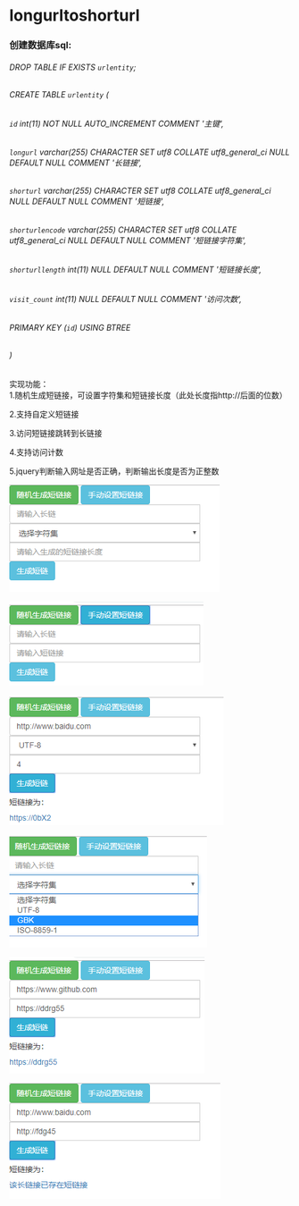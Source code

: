 # longurltoshorturl

### 创建数据库sql:

######    DROP TABLE IF EXISTS `urlentity`;  
######    CREATE TABLE `urlentity`  (  
######    `id` int(11) NOT NULL AUTO_INCREMENT COMMENT '主键',  
######    `longurl` varchar(255) CHARACTER SET utf8 COLLATE utf8_general_ci NULL DEFAULT NULL COMMENT '长链接',  
######    `shorturl` varchar(255) CHARACTER SET utf8 COLLATE utf8_general_ci NULL DEFAULT NULL COMMENT '短链接',  
######    `shorturlencode` varchar(255) CHARACTER SET utf8 COLLATE utf8_general_ci NULL DEFAULT NULL COMMENT '短链接字符集',  
######    `shorturllength` int(11) NULL DEFAULT NULL COMMENT '短链接长度',  
######    `visit_count` int(11) NULL DEFAULT NULL COMMENT '访问次数',  
######    PRIMARY KEY (`id`) USING BTREE  
######  )   

实现功能：  
1.随机生成短链接，可设置字符集和短链接长度（此处长度指http://后面的位数）  

2.支持自定义短链接  

3.访问短链接跳转到长链接  

4.支持访问计数  

5.jquery判断输入网址是否正确，判断输出长度是否为正整数  
  
![](https://github.com/fanshuaiko/longurltoshorturl/blob/master/images/20181101054730.png)  

![](https://github.com/fanshuaiko/longurltoshorturl/blob/master/images/20181101054811.png)  

![](https://github.com/fanshuaiko/longurltoshorturl/blob/master/images/20181101054844.png)  

![](https://github.com/fanshuaiko/longurltoshorturl/blob/master/images/20181101054930.png)  

![](https://github.com/fanshuaiko/longurltoshorturl/blob/master/images/20181101055959.png)  

![](https://github.com/fanshuaiko/longurltoshorturl/blob/master/images/20181101073515.png)  

